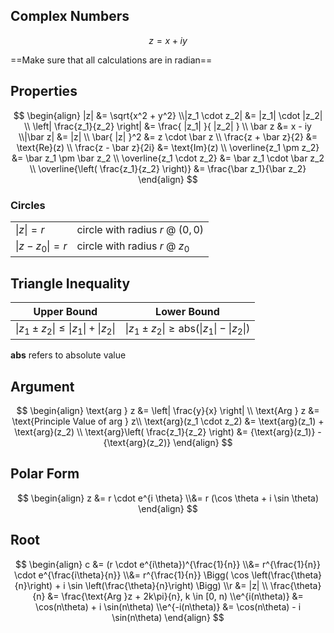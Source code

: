 ## Complex Numbers

$$
z = x + iy
$$

==Make sure that all calculations are in radian==

## Properties

$$
\begin{align}
|z| &= \sqrt{x^2 + y^2} \\|z_1 \cdot z_2| &= |z_1| \cdot |z_2| \\
\left| \frac{z_1}{z_2} \right| &= \frac{ |z_1| }{ |z_2| } \\
\bar z &= x - iy \\|\bar z| &= |z| \\
\bar{ |z| }^2 &= z \cdot \bar z \\
\frac{z + \bar z}{2} &= \text{Re}(z) \\
\frac{z - \bar z}{2i} &= \text{Im}(z) \\
\overline{z_1 \pm z_2} &= \bar z_1 \pm \bar z_2 \\
\overline{z_1 \cdot z_2} &= \bar z_1 \cdot \bar z_2 \\
\overline{\left( \frac{z_1}{z_2} \right)} &= \frac{\bar z_1}{\bar z_2}
\end{align}
$$

### Circles

|                   |                                   |
| ----------------- | --------------------------------- |
| $\| z \| = r$     | circle with radius $r$ @ $(0, 0)$ |
| $\| z-z_0 \| = r$ | circle with radius $r$ @ $z_0$    |

## Triangle Inequality

| Upper Bound                         | Lower Bound                                    |
| ----------------------------------- | ---------------------------------------------- |
| $\| z_1 \pm z_2 \| \le \| z_1 \| + \| z_2 \|$ | $\| z_1 \pm z_2 \| \ge \text{abs} (\| z_1 \| - \| z_2 \|)$ |

**abs** refers to absolute value

## Argument

$$
\begin{align}
\text{arg } z &= \left| \frac{y}{x} \right| \\
\text{Arg } z &= \text{Principle Value of arg } z\\
\text{arg}(z_1 \cdot z_2) &= \text{arg}(z_1) + \text{arg}(z_2) \\
\text{arg}\left( \frac{z_1}{z_2} \right) &= {\text{arg}(z_1)} - {\text{arg}(z_2)}
\end{align}
$$

## Polar Form

$$
\begin{align}
z
&= r \cdot e^{i \theta} \\&= r (\cos \theta + i \sin \theta)
\end{align}
$$

## Root

$$
\begin{align}
c
&= (r \cdot e^{i\theta})^{\frac{1}{n}} \\&= r^{\frac{1}{n}} \cdot e^{\frac{i\theta}{n}} \\&= r^{\frac{1}{n}} \Bigg(
	\cos \left(\frac{\theta}{n}\right) + i \sin \left(\frac{\theta}{n}\right)
\Bigg) \\r &= |z| \\
\frac{\theta}{n} &= \frac{\text{Arg }z + 2k\pi}{n}, k \in [0, n) \\e^{i(n\theta)} &= \cos(n\theta) + i \sin(n\theta) \\e^{-i(n\theta)} &= \cos(n\theta) - i \sin(n\theta)
\end{align}
$$

